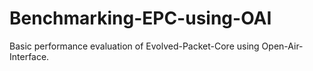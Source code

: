 # Benchmarking-EPC-using-OAI
Basic performance evaluation of Evolved-Packet-Core using Open-Air-Interface.
